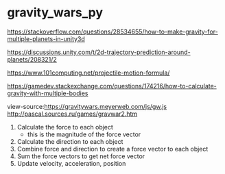 # gravity_wars_py

https://stackoverflow.com/questions/28534655/how-to-make-gravity-for-multiple-planets-in-unity3d

https://discussions.unity.com/t/2d-trajectory-prediction-around-planets/208321/2

https://www.101computing.net/projectile-motion-formula/

https://gamedev.stackexchange.com/questions/174216/how-to-calculate-gravity-with-multiple-bodies


view-source:https://gravitywars.meyerweb.com/js/gw.js
http://pascal.sources.ru/games/gravwar2.htm

1. Calculate the force to each object
   - this is the magnitude of the force vector
2. Calculate the direction to each object
3. Combine force and direction to create a force vector to each object
4. Sum the force vectors to get net force vector
5. Update velocity, acceleration, position
